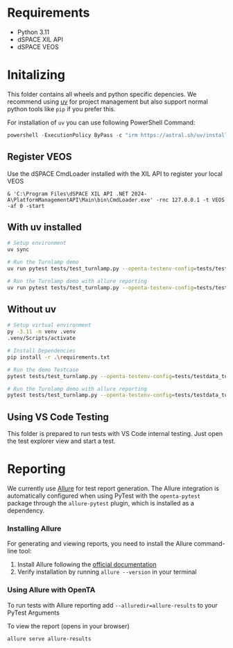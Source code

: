 # Requirements

- Python 3.11
- dSPACE XIL API
- dSPACE VEOS

# Initalizing

This folder contains all wheels and python specific depencies. We recommend using [uv](https://docs.astral.sh/uv/) for project management but also support normal python tools like `pip` if you prefer this.

For installation of `uv` you can use following PowerShell Command:
```powershell
powershell -ExecutionPolicy ByPass -c "irm https://astral.sh/uv/install.ps1 | iex"
```


## Register VEOS

Use the dSPACE CmdLoader installed with the XIL API to register your local VEOS

```
& 'C:\Program Files\dSPACE XIL API .NET 2024-A\PlatformManagementAPI\Main\bin\CmdLoader.exe' -rnc 127.0.0.1 -t VEOS -af 0 -start
```

## With uv installed

```bash
# Setup environment
uv sync

# Run the Turnlamp demo
uv run pytest tests/test_turnlamp.py --openta-testenv-config=tests/testdata_turnlamp/testenv_veos.yaml

# Run the Turnlamp demo with allure reporting
uv run pytest tests/test_turnlamp.py --openta-testenv-config=tests/testdata_turnlamp/testenv_veos.yaml --alluredir=allure-results
```

## Without uv

```bash
# Setup virtual environment
py -3.11 -m venv .venv
.venv/Scripts/activate

# Install Dependencies
pip install -r .\requirements.txt

# Run the demo Testcase
pytest tests/test_turnlamp.py --openta-testenv-config=tests/testdata_turnlamp/testenv_veos.yaml

# Run the Turnlamp demo with allure reporting
pytest tests/test_turnlamp.py --openta-testenv-config=tests/testdata_turnlamp/testenv_veos.yaml --alluredir=allure-results
```

## Using VS Code Testing

This folder is prepared to run tests with VS Code internal testing. Just open the test explorer view and start a test.

# Reporting

We currently use [Allure](https://allurereport.org/) for test report generation. The Allure integration is automatically configured when using PyTest with the `openta-pytest` package through the `allure-pytest` plugin, which is installed as a dependency.

### Installing Allure

For generating and viewing reports, you need to install the Allure command-line tool:

1. Install Allure following the [official documentation](https://allurereport.org/docs/install-for-windows/)
2. Verify installation by running `allure --version` in your terminal

### Using Allure with OpenTA

To run tests with Allure reporting add `--alluredir=allure-results` to your PyTest Arguments

To view the report (opens in your browser)
```
allure serve allure-results
```